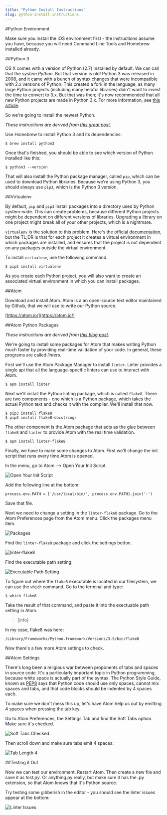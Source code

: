 ```yaml
---
title: "Python Install Instructions"
slug: python-install-instructions
---
```


#Python Environment

Make sure you install the iOS environment first - the instructions assume you have, because you will need Command Line Tools and Homebrew installed already.

##Python 3

OS X comes with a version of Python (2.7) installed by default. We can call that the *system Python*. But that version is old! Python 3 was released in 2008, and it came with a bunch of syntax changes that were incompatible with 2.x versions of Python. This created a fork in the language, as many large Python projects (including many helpful libraries) didn't want to invest the time to convert to 3.x.  But that was then; it's now recommended that all new Python projects are made in Python 3.x. For more information, see [this article](https://wiki.python.org/moin/Python2orPython3). 

So we're going to install the newest Python.

*These instructions are derived from [this great post](http://www.marinamele.com/2014/07/install-python3-on-mac-os-x-and-use-virtualenv-and-virtualenvwrapper.html)*.

Use Homebrew to install Python 3 and its dependencies:

	$ brew install python3
	
Once that's finished, you should be able to see which version of Python installed like this:

	$ python3 --version

That will also install the Python package manager, called `pip`, which can be used to download Python libraries. Because we're using Python 3, you should always use `pip3`, which is the Python 3 version.

##Virtualenv

By default, `pip` and `pip3` install packages into a directory used by Python system-wide. This can create problems, because different Python projects might be dependent on different versions of libraries. Upgrading a library on one project might break all of your other projects, which is a nightmare.

`virtualenv` is the solution to this problem. Here's the [official documentation](https://virtualenv.pypa.io/en/latest/), but the TL;DR is that for each project it creates a virtual environment in which packages are installed, and ensures that the project is not dependent on any packages outside the virtual environment. 

To install `virtualenv`, use the following command

	$ pip3 install virtualenv
	
As you create each Python project, you will also want to create an associated virtual environment in which you can install packages.

##Atom

Download and install Atom. Atom is a an open-source text editor maintained by Github, that we will use to write our Python source.

[https://atom.io/](https://atom.io/)

##Atom Python Packages

*These instructions are derived from [this blog post](http://www.marinamele.com/install-and-configure-atom-editor-for-python)*. 

We're going to install some packages for Atom that makes writing Python much faster by providing real-time validation of your code. In general, these programs are called *linters*.

First we'll use the Atom Package Manager to install `linter`. Linter provides a single api that all the language-specific linters can use to interact with Atom.

	$ apm install linter

Next we'll install the Python linting package, which is called `flake8`. There are two components - one which is a Python package, which takes the actual Python text and checks it with the compiler. We'll install that now.

	$ pip3 install flake8
	$ pip3 install flake8-docstrings
	
The other component is the Atom package that acts as the glue between `flake8` and `linter` to provide Atom with the real time validation.

	$ apm install linter-flake8
	
Finally, we have to make some changes to Atom. First we'll change the init script that runs every time Atom is opened.

In the menu, go to Atom --> Open Your Init Script.

![Open Your Init Script](openInitScript.png)

Add the following line at the bottom:

	process.env.PATH = ['/usr/local/bin/', process.env.PATH].join(':')
	
Save that file.

Next we need to change a setting in the `linter-flake8` package. Go to the Atom Preferences page from the Atom menu. Click the packages menu item.

![Packages](packages.png)

Find the `linter-flake8` package and click the settings button.

![linter-flake8](linterflake8.png)

Find the executable path setting:

![Executable Path Setting](executablePath.png)

To figure out where the `flake8` executable is located in our filesystem, we can use the `which` command. Go to the terminal and type:

	$ which flake8
	
Take the result of that command, and paste it into the exectuable path setting in Atom.

> [info]
> 
In my case, flake8 was here:
>
	/Library/Frameworks/Python.framework/Versions/3.5/bin/flake8
	
Now there's a few more Atom settings to check.
	
##Atom Settings

There's long been a religious war between proponents of tabs and spaces in source code. It's a particularly important topic in Python programming, because white space is actually part of the syntax. The Python Style Guide, known as [PEP8](https://www.python.org/dev/peps/pep-0008/) says that Python code should use only spaces, cannot mix spaces and tabs, and that code blocks should be indented by 4 spaces each.

To make sure we don't mess this up, let's have Atom help us out by emitting 4 spaces when pressing the tab key.

Go to Atom Preferences, the Settings Tab and find the Soft Tabs option. Make sure it's checked.

![Soft Tabs Checked](softTabs.png)

Then scroll down and make sure tabs emit 4 spaces:

![Tab Length 4](tabsLength.png)

##Testing it Out

Now we can test our environment. Restart Atom. Then create a new file and save it as *test.py*. Or anything.py really, but make sure it has the .py extension, so that Atom knows that it's Python source. 

Try testing some gibberish in the editor - you should see the linter issues appear at the bottom:

![Linter Issues](linterIssues.png)
